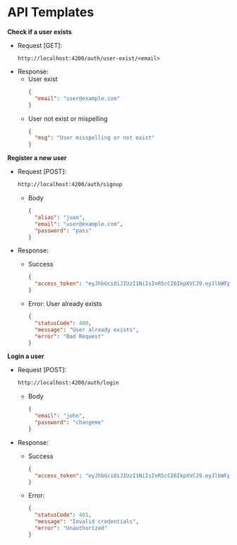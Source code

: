 # API Templates

**Check if a user exists**

- Request [GET]:
  ```
  http://localhost:4200/auth/user-exist/<email>
  ```
- Response:
  - User exist
    ```json
    {
      "email": "user@example.com"
    }
    ```
  - User not exist or mispelling
    ```json
    {
      "msg": "User misspelling or not exist"
    }
    ```

**Register a new user**

- Request [POST]:

  ```bash
  http://localhost:4200/auth/signup
  ```

  - Body
    ```json
    {
      "alias": "juan",
      "email": "user@example.com",
      "password": "pass"
    }
    ```

- Response:
  - Success
    ```json
    {
      "access_token": "eyJhbGciOiJIUzI1NiIsInR5cCI6IkpXVCJ9.eyJlbWFpbCI6InVzZXJAZXhhbXBsZS5jb20iLCJpYXQiOjE2NjkwODEyMzcsImV4cCI6MTY2OTA4NDgzN30.-ky3r9_jLrXUIbG3GsiioVtuZRiYEDonzNFJaSG9WUU"
    }
    ```
  - Error: User already exists
    ```json
    {
      "statusCode": 400,
      "message": "User already exists",
      "error": "Bad Request"
    }
    ```

**Login a user**

- Request [POST]:

  ```bash
  http://localhost:4200/auth/login
  ```

  - Body
    ```json
    {
      "email": "john",
      "password": "changeme"
    }
    ```

- Response:
  - Success
    ```json
    {
      "access_token": "eyJhbGciOiJIUzI1NiIsInR5cCI6IkpXVCJ9.eyJlbWFpbCI6InVzZXJAZXhhbXBsZS5jb20iLCJpYXQiOjE2NjkwODEyMzcsImV4cCI6MTY2OTA4NDgzN30.-ky3r9_jLrXUIbG3GsiioVtuZRiYEDonzNFJaSG9WUU"
    }
    ```
  - Error:
    ```json
    {
      "statusCode": 401,
      "message": "Invalid credentials",
      "error": "Unauthorized"
    }
    ```
